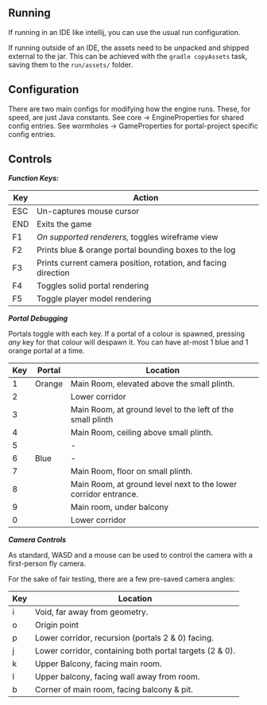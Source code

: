 
## Running

If running in an IDE like intellij, you can use the usual run configuration.

If running outside of an IDE, the assets need to be unpacked and shipped external to the jar. This
can be achieved with the `gradle copyAssets` task, saving them to the `run/assets/` folder.

## Configuration

There are two main configs for modifying how the engine runs. These, for speed, are just Java constants.
See core -> EngineProperties for shared config entries.
See wormholes -> GameProperties for portal-project specific config entries.

## Controls

***Function Keys:***

| Key  | Action                                                         |
|------|----------------------------------------------------------------|
| ESC  | Un-captures mouse cursor                                       |
| END  | Exits the game                                                 |
| F1   | *On supported renderers,* toggles wireframe view               |
| F2   | Prints blue & orange portal bounding boxes to the log          |
| F3   | Prints current camera position, rotation, and facing direction |
| F4   | Toggles solid portal rendering                                 |
| F5   | Toggle player model rendering                                  |


***Portal Debugging***

Portals toggle with each key. If a portal of a colour is spawned, pressing *any* key for that colour will despawn it.
You can have at-most 1 blue and 1 orange portal at a time.

| Key | Portal | Location                                                        |
|-----|--------|-----------------------------------------------------------------|
| 1   | Orange | Main Room, elevated above the small plinth.                     |
| 2   |        | Lower corridor                                                  |
| 3   |        | Main Room, at ground level to the left of the small plinth      |
| 4   |        | Main Room, ceiling above small plinth.                          |
| 5   |        | -                                                               |
| 6   | Blue   | -                                                               |
| 7   |        | Main Room, floor on small plinth.                               |
| 8   |        | Main Room, at ground level next to the lower corridor entrance. |
| 9   |        | Main room, under balcony                                        |
| 0   |        | Lower corridor                                                  |


***Camera Controls***

As standard, WASD and a mouse can be used to control the camera with a first-person fly camera.

For the sake of fair testing, there are a few pre-saved camera angles:

| Key | Location                                                |
|-----|---------------------------------------------------------|
| i   | Void, far away from geometry.                           |
| o   | Origin point                                            |
| p   | Lower corridor, recursion (portals 2 & 0) facing.       |
| j   | Lower corridor, containing both portal targets (2 & 0). |
| k   | Upper Balcony, facing main room.                        |
| l   | Upper balcony, facing wall away from room.              |
| b   | Corner of main room, facing balcony & pit.              |
